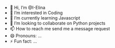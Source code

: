- 👋 Hi, I’m @I-Elina
- 👀 I’m interested in Coding
- 🌱 I’m currently learning Javascript
- 💞️ I’m looking to collaborate on Python projects
- 📫 How to reach me send me a message request
- 😄 Pronouns: ...
- ⚡ Fun fact: ...

<!---
I-Elina/I-Elina is a ✨ special ✨ repository because its `README.md` (this file) appears on your GitHub profile.
You can click the Preview link to take a look at your changes.
--->
